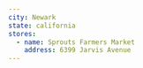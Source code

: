 ```yaml
---
city: Newark
state: california
stores:
  - name: Sprouts Farmers Market
    address: 6399 Jarvis Avenue
---
```

